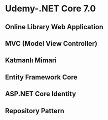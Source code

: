 # Udemy-.NET Core 7.0 
## Online Library Web Application
## MVC (Model View Controller)
## Katmanlı Mimari
## Entity Framework Core
## ASP.NET Core Identity
## Repository Pattern



